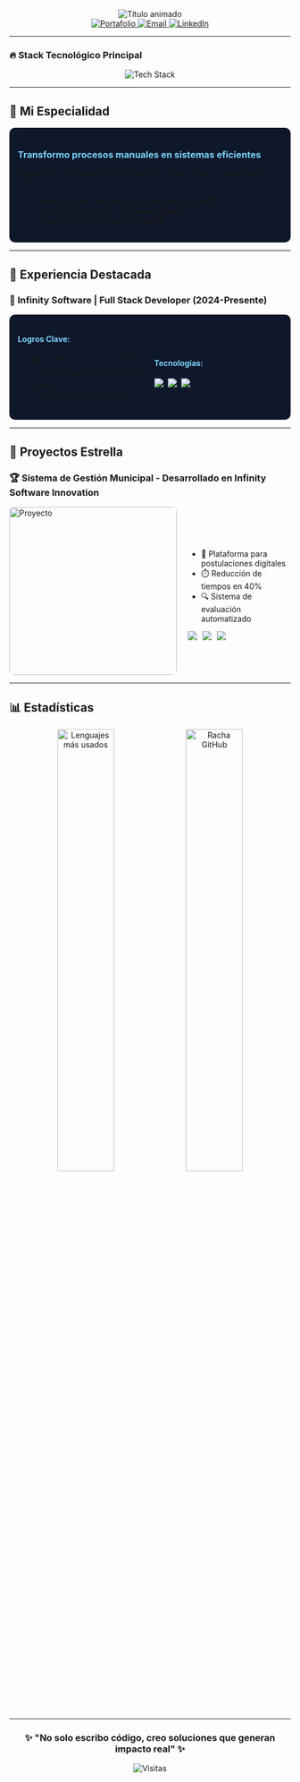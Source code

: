 <div align="center">
  <img src="https://readme-typing-svg.demolab.com?font=Fira+Code&pause=1000&color=22D3EE&width=435&lines=Hola%2C+soy+Antonio+Dev;Full+Stack+Developer;Especialista+Laravel+Blade" alt="Título animado" />
</div>

<div align="center">
  <a href="https://kaisof.com" target="_blank">
    <img src="https://img.shields.io/badge/Portafolio-22D3EE?style=for-the-badge&logo=About.me&logoColor=white" alt="Portafolio" />
  </a>
  <a href="mailto:antonio.dev@kaisof.com">
    <img src="https://img.shields.io/badge/Email-EA4335?style=for-the-badge&logo=gmail&logoColor=white" alt="Email" />
  </a>
  <a href="https://www.linkedin.com/in/antonio-gómez-31b970174/">
    <img src="https://img.shields.io/badge/LinkedIn-0A66C2?style=for-the-badge&logo=linkedin&logoColor=white" alt="LinkedIn" />
  </a>
</div>

---

### 🔥 Stack Tecnológico Principal

<div align="center">
  <img src="https://skillicons.dev/icons?i=laravel,react,php,mysql,tailwind,aws,docker,git" alt="Tech Stack" />
</div>

---

## 🚀 Mi Especialidad

<div style="background: #0F172A; padding: 15px; border-radius: 10px; margin: 10px 0;">
  <h3 style="color: #7DD3FC;">Transformo procesos manuales en sistemas eficientes</h3>
  <p>Desarrollo soluciones full stack para el sector público y empresarial, con:</p>
  <ul>
    <li>✅ Reducción de tiempos de proceso hasta en <strong>60%</strong></li>
    <li>✅ Interfaces intuitivas con <strong>Laravel Blade</strong></li>
    <li>✅ Arquitecturas escalables en <strong>AWS</strong></li>
  </ul>
</div>

---

## 💼 Experiencia Destacada

### 🏢 **Infinity Software** | Full Stack Developer (2024-Presente)
<div style="background: #0F172A; padding: 15px; border-radius: 10px; margin: 10px 0;">
  <div style="display: flex; gap: 15px; align-items: center;">
    <div style="flex: 1;">
      <h4 style="color: #7DD3FC;">Logros Clave:</h4>
      <ul>
        <li>🏛️ Sistemas para 5+ alcaldías</li>
        <li>⚡ Automatización de procesos críticos</li>
        <li>📈 Dashboards interactivos</li>
      </ul>
    </div>
    <div style="flex: 1;">
      <h4 style="color: #7DD3FC;">Tecnologías:</h4>
      <div style="display: flex; flex-wrap: wrap; gap: 8px;">
        <img src="https://img.shields.io/badge/PHP-777BB4?style=flat&logo=php&logoColor=white" />
        <img src="https://img.shields.io/badge/Laravel-FF2D20?style=flat&logo=laravel&logoColor=white" />
        <img src="https://img.shields.io/badge/MySQL-4479A1?style=flat&logo=mysql&logoColor=white" />
      </div>
    </div>
  </div>
</div>

---

## 🌟 Proyectos Estrella

### 🏆 Sistema de Gestión Municipal - Desarrollado en Infinity Software Innovation
<div style="display: flex; gap: 20px; align-items: center;">
  <div style="flex: 1;">
    <img src="https://github.com/cesan51/kaisof/blob/main/public/assets/img/projects/postulaciones.webp" alt="Proyecto" style="border-radius: 8px; widh: 600px; height:300px;" />
  </div>
  <div style="flex: 2;">
    <ul>
      <li>🚀 Plataforma para postulaciones digitales</li>
      <li>⏱️ Reducción de tiempos en 40%</li>
      <li>🔍 Sistema de evaluación automatizado</li>
    </ul>
    <div style="display: flex; gap: 10px; margin-top: 10px;">
      <img src="https://img.shields.io/badge/PHP-777BB4?style=flat&logo=php&logoColor=white" />
      <img src="https://img.shields.io/badge/Laravel-FF2D20?style=flat&logo=laravel&logoColor=white" />
      <img src="https://img.shields.io/badge/MySQL-4479A1?style=flat&logo=mysql&logoColor=white" />
    </div>
  </div>
</div>

---

## 📊 Estadísticas

<div align="center">
  <img src="https://github-readme-stats.vercel.app/api/top-langs/?username=cesan51&layout=compact&theme=nightowl" alt="Lenguajes más usados" width="45%" />
  <img src="https://github-readme-streak-stats.herokuapp.com/?user=cesan51&theme=nightowl" alt="Racha GitHub" width="45%" />
</div>

---

<div align="center">
  <h3>✨ "No solo escribo código, creo soluciones que generan impacto real" ✨</h3>
  <img src="https://komarev.com/ghpvc/?username=cesan51&label=Profile%20views&color=0e75b6&style=flat" alt="Visitas" />
</div>
